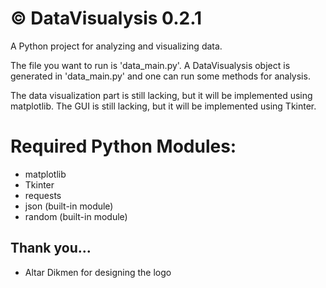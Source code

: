 # © DataVisualysis 0.2.1

A Python project for analyzing and visualizing data.

The file you want to run is 'data_main.py'. A DataVisualysis object is generated in 'data_main.py' and one can run some methods for analysis.

The data visualization part is still lacking, but it will be implemented using matplotlib.
The GUI is still lacking, but it will be implemented using Tkinter.

# Required Python Modules:
- matplotlib
- Tkinter
- requests
- json (built-in module)
- random (built-in module)

## Thank you...
- Altar Dikmen for designing the logo
